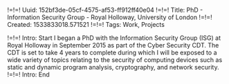 !=!=! Uuid: 152bf3de-05cf-4575-af53-ff912ff40e04
!=!=! Title: PhD - Information Security Group - Royal Holloway, University of London
!=!=! Created: 1533833018.571521
!=!=! Tags: Work, Projects

!=!=! Intro: Start
I began a PhD with the Information Security Group (ISG) at Royal Holloway in September 2015 as part of the Cyber Security CDT. The CDT is set to take 4 years to complete during which I will be exposed to a wide variety of topics relating to the security of computing devices such as static and dynamic program analysis, cryptography, and network security.
!=!=! Intro: End

